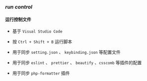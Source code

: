### ***run control***
#### 运行控制文件

- 基于 `Visual Studio Code`

- 按 `Ctrl + Shift + B` 运行脚本

- 用于同步 `setting.json` 、 `keybinding.json` 等配置文件

- 用于同步 `eslint` 、 `prettier` 、 `beautify` 、`csscomb` 等插件的配置

- 用于同步 `php-formatter` 插件
